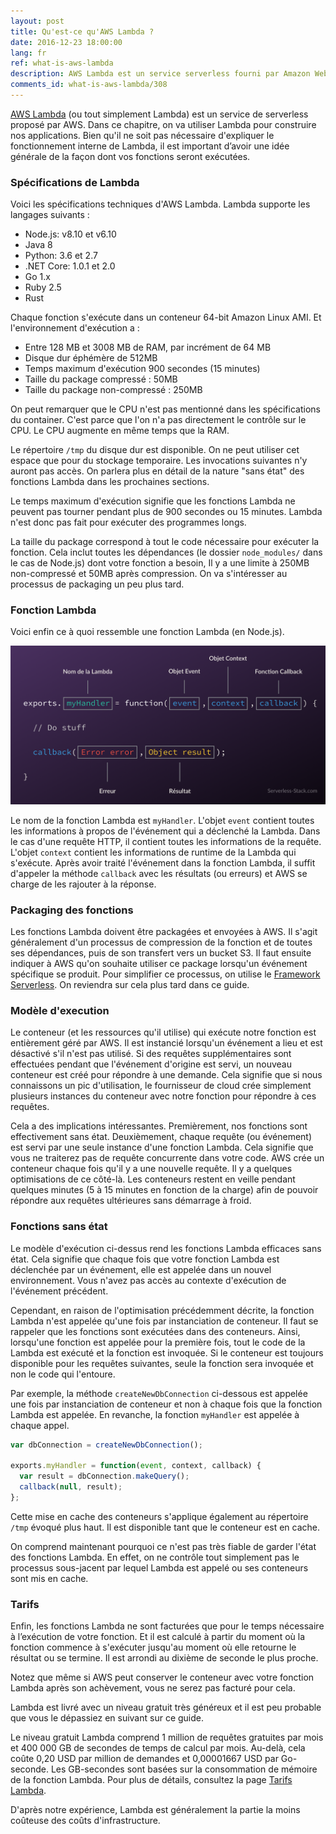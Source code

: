```yaml
---
layout: post
title: Qu'est-ce qu'AWS Lambda ?
date: 2016-12-23 18:00:00
lang: fr
ref: what-is-aws-lambda
description: AWS Lambda est un service serverless fourni par Amazon Web Services. Il exécute des morceaux de code (appelés fonctions Lambda) dans des conteneurs sans état qui sont générés à la demande pour répondre à des événements (tels que des requêtes HTTP). Les conteneurs sont ensuite supprimer lorsque l'exécution de la fonction est terminée. Les utilisateurs ne sont facturés que pour le temps nécessaire à l'exécution de la fonction.
comments_id: what-is-aws-lambda/308
---
```


[AWS Lambda](https://aws.amazon.com/lambda/) (ou tout simplement Lambda) est un service de serverless proposé par AWS. Dans ce chapitre, on va utiliser Lambda pour construire nos applications. Bien qu'il ne soit pas nécessaire d'expliquer le fonctionnement interne de Lambda, il est important d’avoir une idée générale de la façon dont vos fonctions seront exécutées.

### Spécifications de Lambda

Voici les spécifications techniques d'AWS Lambda. Lambda supporte les langages suivants :

- Node.js: v8.10 et v6.10
- Java 8
- Python: 3.6 et 2.7
- .NET Core: 1.0.1 et 2.0
- Go 1.x
- Ruby 2.5
- Rust

Chaque fonction s'exécute dans un conteneur 64-bit Amazon Linux AMI. Et l'environnement d'exécution a :

- Entre 128 MB et 3008 MB de RAM, par incrément de 64 MB
- Disque dur éphémère de 512MB
- Temps maximum d'exécution 900 secondes (15 minutes)
- Taille du package compressé : 50MB
- Taille du package non-compressé : 250MB

On peut remarquer que le CPU n'est pas mentionné dans les spécifications du container. C'est parce que l'on n'a pas directement le contrôle sur le CPU. Le CPU augmente en même temps que la RAM.

Le répertoire `/tmp` du disque dur est disponible. On ne peut utiliser cet espace que pour du stockage temporaire. Les invocations suivantes n'y auront pas accès. On parlera plus en détail de la nature "sans état" des fonctions Lambda dans les prochaines sections.

Le temps maximum d'exécution signifie que les fonctions Lambda ne peuvent pas tourner pendant plus de 900 secondes ou 15 minutes. Lambda n'est donc pas fait pour exécuter des programmes longs.

La taille du package correspond à tout le code nécessaire pour exécuter la fonction. Cela inclut toutes les dépendances (le dossier `node_modules/` dans le cas de Node.js) dont votre fonction a besoin, Il y a une limite à 250MB non-compressé et 50MB après compression. On va s'intéresser au processus de packaging un peu plus tard.

### Fonction Lambda 

Voici enfin ce à quoi ressemble une fonction Lambda (en Node.js).

![Anatomie d'une fonction Lambda](/assets/fr/anatomie-d-une-fonction-lambda.png)

Le nom de la fonction Lambda est `myHandler`. L'objet `event` contient toutes les informations à propos de l'événement qui a déclenché la Lambda. Dans le cas d'une requête HTTP, il contient toutes les informations de la requête. L'objet `context` contient les informations de runtime de la Lambda qui s'exécute. Après avoir traité l'événement dans la fonction Lambda, il suffit d'appeler la méthode `callback` avec les résultats (ou erreurs) et AWS se charge de les rajouter à la réponse.

### Packaging des fonctions

Les fonctions Lambda doivent être packagées et envoyées à AWS. Il s'agit généralement d'un processus de compression de la fonction et de toutes ses dépendances, puis de son transfert vers un bucket S3. Il faut ensuite indiquer à AWS qu'on souhaite utiliser ce package lorsqu'un événement spécifique se produit. Pour simplifier ce processus, on utilise le [Framework Serverless](https://serverless.com). On reviendra sur cela plus tard dans ce guide.

### Modèle d'execution

Le conteneur (et les ressources qu'il utilise) qui exécute notre fonction est entièrement géré par AWS. Il est instancié lorsqu'un événement a lieu et est désactivé s'il n'est pas utilisé. Si des requêtes supplémentaires sont effectuées pendant que l'événement d'origine est servi, un nouveau conteneur est créé pour répondre à une demande. Cela signifie que si nous connaissons un pic d'utilisation, le fournisseur de cloud crée simplement plusieurs instances du conteneur avec notre fonction pour répondre à ces requêtes.

Cela a des implications intéressantes. Premièrement, nos fonctions sont effectivement sans état. Deuxièmement, chaque requête (ou événement) est servi par une seule instance d'une fonction Lambda. Cela signifie que vous ne traiterez pas de requête concurrente dans votre code. AWS crée un conteneur chaque fois qu'il y a une nouvelle requête. Il y a quelques optimisations de ce côté-là. Les conteneurs restent en veille pendant quelques minutes (5 à 15 minutes en fonction de la charge) afin de pouvoir répondre aux requêtes ultérieures sans démarrage à froid.

### Fonctions sans état

Le modèle d'exécution ci-dessus rend les fonctions Lambda efficaces sans état. Cela signifie que chaque fois que votre fonction Lambda est déclenchée par un événement, elle est appelée dans un nouvel environnement. Vous n'avez pas accès au contexte d'exécution de l'événement précédent.

Cependant, en raison de l'optimisation précédemment décrite, la fonction Lambda n'est appelée qu'une fois par instanciation de conteneur. Il faut se rappeler que les fonctions sont exécutées dans des conteneurs. Ainsi, lorsqu'une fonction est appelée pour la première fois, tout le code de la Lambda est exécuté et la fonction est invoquée. Si le conteneur est toujours disponible pour les requêtes suivantes, seule la fonction sera invoquée et non le code qui l'entoure.

Par exemple, la méthode `createNewDbConnection` ci-dessous est appelée une fois par instanciation de conteneur et non à chaque fois que la fonction Lambda est appelée. En revanche, la fonction `myHandler` est appelée à chaque appel.

``` javascript
var dbConnection = createNewDbConnection();

exports.myHandler = function(event, context, callback) {
  var result = dbConnection.makeQuery();
  callback(null, result);
};
```

Cette mise en cache des conteneurs s'applique également au répertoire `/tmp` évoqué plus haut. Il est disponible tant que le conteneur est en cache.

On comprend maintenant pourquoi ce n'est pas très fiable de garder l'état des fonctions Lambda. En effet, on ne contrôle tout simplement pas le processus sous-jacent par lequel Lambda est appelé ou ses conteneurs sont mis en cache.

### Tarifs

Enfin, les fonctions Lambda ne sont facturées que pour le temps nécessaire à l’exécution de votre fonction. Et il est calculé à partir du moment où la fonction commence à s'exécuter jusqu'au moment où elle retourne le résultat ou se termine. Il est arrondi au dixième de seconde le plus proche.

Notez que même si AWS peut conserver le conteneur avec votre fonction Lambda après son achèvement, vous ne serez pas facturé pour cela.

Lambda est livré avec un niveau gratuit très généreux et il est peu probable que vous le dépassiez en suivant sur ce guide.

Le niveau gratuit Lambda comprend 1 million de requêtes gratuites par mois et 400 000 GB de secondes de temps de calcul par mois. Au-delà, cela coûte 0,20 USD par million de demandes et 0,00001667 USD par Go-seconde. Les GB-secondes sont basées sur la consommation de mémoire de la fonction Lambda. Pour plus de détails, consultez la page [Tarifs Lambda](https://aws.amazon.com/lambda/pricing/).

D'après notre expérience, Lambda est généralement la partie la moins coûteuse des coûts d'infrastructure.
